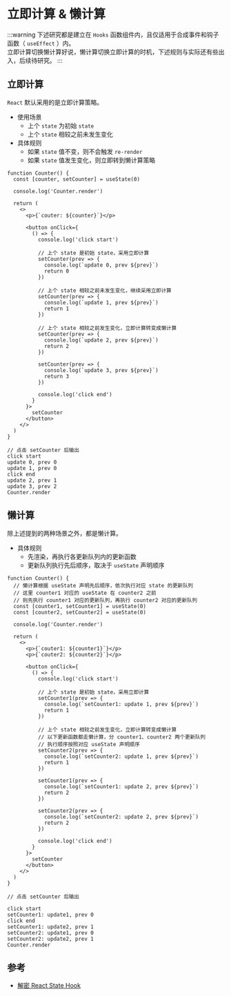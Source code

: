 # 立即计算 & 懒计算

:::warning
下述研究都是建立在 `Hooks` 函数组件内，且仅适用于合成事件和钩子函数（ `useEffect` ）内。  
立即计算切换懒计算好说，懒计算切换立即计算的时机，下述规则与实际还有些出入，后续待研究。
:::

## 立即计算

`React` 默认采用的是立即计算策略。

- 使用场景
  - 上个 `state` 为初始 `state`
  - 上个 `state` 相较之前未发生变化
- 具体规则
  - 如果 `state` 值不变，则不会触发 `re-render`
  - 如果 `state` 值发生变化，则立即转到懒计算策略

```
function Counter() {
  const [counter, setCounter] = useState(0)

  console.log('Counter.render')

  return (
    <>
      <p>{`couter: ${counter}`}</p>
      
      <button onClick={
        () => {
          console.log('click start')

          // 上个 state 是初始 state，采用立即计算
          setCounter(prev => {
            console.log(`update 0, prev ${prev}`)
            return 0
          })

          // 上个 state 相较之前未发生变化，继续采用立即计算
          setCounter(prev => {
            console.log(`update 1, prev ${prev}`)
            return 1
          })

          // 上个 state 相较之前发生变化，立即计算转变成懒计算
          setCounter(prev => {
            console.log(`update 2, prev ${prev}`)
            return 2
          })

          setCounter(prev => {
            console.log(`update 3, prev ${prev}`)
            return 3
          })

          console.log('click end')
        }
      }>
        setCounter
      </button>
    </>
  )
}

// 点击 setCounter 后输出
click start
update 0, prev 0
update 1, prev 0
click end
update 2, prev 1
update 3, prev 2
Counter.render
```

## 懒计算

除上述提到的两种场景之外，都是懒计算。

- 具体规则
  - 先渲染，再执行各更新队列内的更新函数
  - 更新队列执行先后顺序，取决于 `useState` 声明顺序

```
function Counter() {
  // 懒计算根据 useState 声明先后顺序，依次执行对应 state 的更新队列
  // 这里 counter1 对应的 useState 在 counter2 之前
  // 则先执行 counter1 对应的更新队列，再执行 counter2 对应的更新队列
  const [counter1, setCounter1] = useState(0)
  const [counter2, setCounter2] = useState(0)
  
  console.log('Counter.render')

  return (
    <>
      <p>{`couter1: ${counter1}`}</p>
      <p>{`couter2: ${counter2}`}</p>

      <button onClick={
        () => {
          console.log('click start')

          // 上个 state 是初始 state，采用立即计算
          setCounter1(prev => {
            console.log(`setCounter1: update 1, prev ${prev}`)
            return 1
          })

          // 上个 state 相较之前发生变化，立即计算转变成懒计算
          // 以下更新函数都走懒计算，分 counter1、counter2 两个更新队列
          // 执行顺序按照对应 useState 声明顺序
          setCounter2(prev => {
            console.log(`setCounter2: update 1, prev ${prev}`)
            return 1
          })

          setCounter1(prev => {
            console.log(`setCounter1: update 2, prev ${prev}`)
            return 2
          })

          setCounter2(prev => {
            console.log(`setCounter2: update 2, prev ${prev}`)
            return 2
          })
          
          console.log('click end')
        }
      }>
        setCounter
      </button>
    </>
  )
}

// 点击 setCounter 后输出

click start 
setCounter1: update1, prev 0
click end 
setCounter1: update2, prev 1 
setCounter2: update1, prev 0 
setCounter2: update2, prev 1 
Counter.render 
```

## 参考

- [解密 React State Hook](https://github.com/yaofly2012/note/issues/204)
